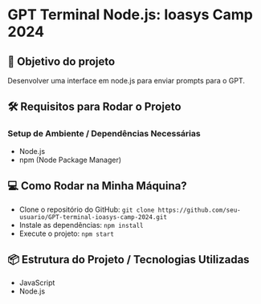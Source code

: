 # GPT Terminal Node.js: Ioasys Camp 2024

## 🚀 Objetivo do projeto
Desenvolver uma interface em node.js para enviar prompts para o GPT.

## 🛠️ Requisitos para Rodar o Projeto
### Setup de Ambiente / Dependências Necessárias
* Node.js
* npm (Node Package Manager)

## 💻 Como Rodar na Minha Máquina?
* Clone o repositório do GitHub:
``` git clone https://github.com/seu-usuario/GPT-terminal-ioasys-camp-2024.git ```
* Instale as dependências:
``` npm install ```
* Execute o projeto:
``` npm start ```

## 📦 Estrutura do Projeto / Tecnologias Utilizadas
* JavaScript
* Node.js
